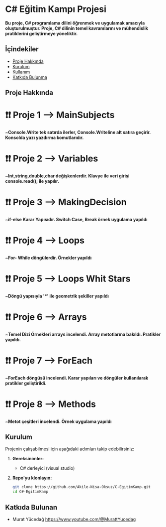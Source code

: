 # C# Eğitim Kampı Projesi  

**Bu proje, C# programlama dilini öğrenmek ve uygulamak amacıyla oluşturulmuştur. Proje, C# dilinin temel kavramlarını ve mühendislik pratiklerini geliştirmeye yöneliktir.**

## İçindekiler  

- [Proje Hakkında](#proje-hakkında)  
- [Kurulum](#kurulum)  
- [Kullanım](#kullanım)  
- [Katkıda Bulunma](#katkıda-bulunma)  

## Proje Hakkında  

# ❗❗ Proje 1 --> MainSubjects
 ~**Console.Write tek satırda ilerler, Console.Writeline alt satıra geçirir. Konsolda yazı yazdırma komutlarıdır.**
 
# ❗❗ Proje 2 --> Variables
~**Int,string,double,char değişkenlerdir. Klavye ile veri girişi console.read(); ile yapılır.**

# ❗❗ Proje 3 --> MakingDecision
~**if-else Karar Yapısıdır. Switch Case, Break örnek uygulama yapıldı**

# ❗❗ Proje 4 --> Loops
~**For- While döngülerdir. Örnekler yapıldı**

# ❗❗ Proje 5 --> Loops Whit Stars
~**Döngü yapısıyla '*' ile geometrik şekiller yapıldı**

# ❗❗ Proje 6 --> Arrays
~**Temel Dizi Örnekleri arrays incelendi. Array metotlarına bakıldı. Pratikler yapıldı.**

# ❗❗ Proje 7 --> ForEach
~**ForEach döngüsü incelendi. Karar yapıları ve döngüler kullanılarak pratikler geliştirildi.**

# ❗❗ Proje 8 --> Methods
~**Metot çeşitleri incelendi. Örnek uygulama yapıldı**

## Kurulum  

Projenin çalışabilmesi için aşağıdaki adımları takip edebilirsiniz:  

1. **Gereksinimler:**  
   - C# derleyici (visual studio)
  
2. **Repo'yu klonlayın:**  

   ```bash  
   git clone https://github.com/Akile-Nisa-Oksuz/C-EgitimKamp.git  
   cd C#-EgitimKamp

## Katkıda Bulunan
- Murat Yücedağ https://www.youtube.com/@MurattYucedag
